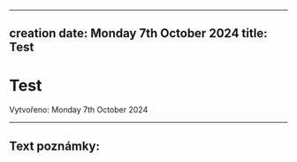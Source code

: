 

---
creation date: Monday 7th October 2024
title: Test
---

# Test

Vytvořeno: Monday 7th October 2024

---

## Text poznámky:

